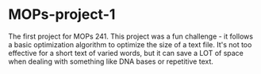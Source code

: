 # MOPs-project-1
The first project for MOPs 241.
This project was a fun challenge - it follows a basic optimization algorithm to optimize the size of a text file. It's not too effective for a short text of varied words, but it can save a LOT of space when dealing with something like DNA bases or repetitive text.
